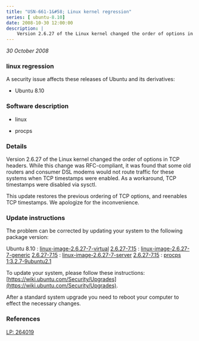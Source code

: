 ```yaml
---
title: "USN-661-1&#58; Linux kernel regression"
series: [ ubuntu-8.10]
date: 2008-10-30 12:00:00
description: |
    Version 2.6.27 of the Linux kernel changed the order of options in TCP headers. While this change was RFC-compliant, it was found that some old routers and consumer DSL modems would not route traffic for these systems when TCP timestamps were enabled. As a workaround, TCP timestamps were disabled via sysctl.
--- 
```

 
 

*30 October 2008*

### linux regression

A security issue affects these releases of Ubuntu and its derivatives:

* Ubuntu 8.10

### Software description

* linux 

* procps 

### Details

Version 2.6.27 of the Linux kernel changed the order of options in TCP headers. While this change was RFC-compliant, it was found that some old routers and consumer DSL modems would not route traffic for these systems when TCP timestamps were enabled. As a workaround, TCP timestamps were disabled via sysctl.

This update restores the previous ordering of TCP options, and reenables TCP timestamps. We apologize for the inconvenience. 

### Update instructions

The problem can be corrected by updating your system to the following package version:

Ubuntu 8.10
 : [linux-image-2.6.27-7-virtual](https://launchpad.net/ubuntu/+source/linux) <span> [2.6.27-7.15](https://launchpad.net/ubuntu/+source/linux/2.6.27-7.15) </span> 
 : [linux-image-2.6.27-7-generic](https://launchpad.net/ubuntu/+source/linux) <span> [2.6.27-7.15](https://launchpad.net/ubuntu/+source/linux/2.6.27-7.15) </span> 
 : [linux-image-2.6.27-7-server](https://launchpad.net/ubuntu/+source/linux) <span> [2.6.27-7.15](https://launchpad.net/ubuntu/+source/linux/2.6.27-7.15) </span> 
 : [procps](https://launchpad.net/ubuntu/+source/procps) <span> [1:3.2.7-9ubuntu2.1](https://launchpad.net/ubuntu/+source/procps/1:3.2.7-9ubuntu2.1) </span> 

To update your system, please follow these instructions: [https://wiki.ubuntu.com/Security/Upgrades](https://wiki.ubuntu.com/Security/Upgrades).

After a standard system upgrade you need to reboot your computer to effect the necessary changes. 

### References

 
 [LP: 264019](https://launchpad.net/bugs/264019)
 

